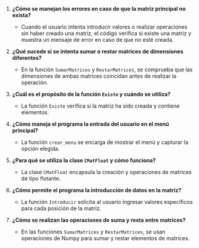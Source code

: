 
1. **¿Cómo se manejan los errores en caso de que la matriz principal no exista?**
   - Cuando el usuario intenta introducir valores o realizar operaciones sin haber creado una matriz, el código verifica si existe una matriz y muestra un mensaje de error en caso de que no esté creada. 

2. **¿Qué sucede si se intenta sumar o restar matrices de dimensiones diferentes?**
   - En la función `SumarMatrices` y `RestarMatrices`, se comprueba que las dimensiones de ambas matrices coincidan antes de realizar la operación. 

3. **¿Cuál es el propósito de la función `Existe` y cuándo se utiliza?**
   - La función `Existe` verifica si la matriz ha sido creada y contiene elementos. 

4. **¿Cómo maneja el programa la entrada del usuario en el menú principal?**
   - La función `crear_menu` se encarga de mostrar el menú y capturar la opción elegida. 

5. **¿Para qué se utiliza la clase `CMatFloat` y cómo funciona?**
   - La clase `CMatFloat` encapsula la creación y operaciones de matrices de tipo flotante. 

6. **¿Cómo permite el programa la introducción de datos en la matriz?**
   - La función `Introducir` solicita al usuario ingresar valores específicos para cada posición de la matriz. 

7. **¿Cómo se realizan las operaciones de suma y resta entre matrices?**
   - En las funciones `SumarMatrices` y `RestarMatrices`, se usan operaciones de Numpy para sumar y restar elementos de matrices. 